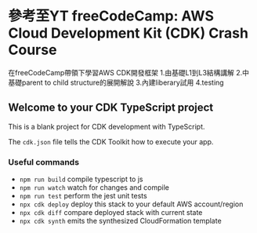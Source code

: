 # 參考至YT freeCodeCamp: AWS Cloud Development Kit (CDK) Crash Course
在freeCodeCamp帶領下學習AWS CDK開發框架
1.由基礎L1到L3結構講解
2.中基礎parent to child structure的展開解說
3.內建liberary試用
4.testing

## Welcome to your CDK TypeScript project

This is a blank project for CDK development with TypeScript.

The `cdk.json` file tells the CDK Toolkit how to execute your app.

### Useful commands

* `npm run build`   compile typescript to js
* `npm run watch`   watch for changes and compile
* `npm run test`    perform the jest unit tests
* `npx cdk deploy`  deploy this stack to your default AWS account/region
* `npx cdk diff`    compare deployed stack with current state
* `npx cdk synth`   emits the synthesized CloudFormation template
